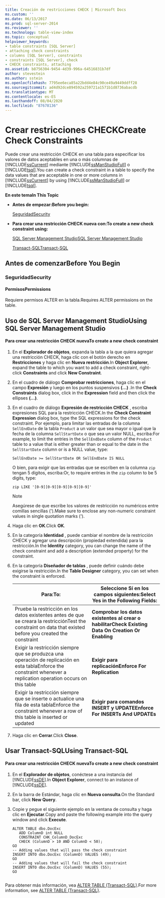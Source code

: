 ```yaml
---
title: Creación de restricciones CHECK | Microsoft Docs
ms.custom: ''
ms.date: 06/13/2017
ms.prod: sql-server-2014
ms.reviewer: ''
ms.technology: table-view-index
ms.topic: conceptual
helpviewer_keywords:
- table constraints [SQL Server]
- attaching check constraints
- columns [SQL Server], constraints
- constraints [SQL Server], check
- CHECK constraints, attaching
ms.assetid: b8756304-9454-4d39-996a-64516831b7df
author: stevestein
ms.author: sstein
ms.openlocfilehash: 7795ee6eca85a22bdd4e84c90ce49a9449ddff28
ms.sourcegitcommit: ad4d92dce894592a259721a1571b1d8736abacdb
ms.translationtype: MT
ms.contentlocale: es-ES
ms.lasthandoff: 08/04/2020
ms.locfileid: "87678136"
---
```

# <a name="create-check-constraints"></a><span data-ttu-id="2dd70-102">Crear restricciones CHECK</span><span class="sxs-lookup"><span data-stu-id="2dd70-102">Create Check Constraints</span></span>
  <span data-ttu-id="2dd70-103">Puede crear una restricción CHECK en una tabla para especificar los valores de datos aceptables en una o más columnas de [!INCLUDE[ssCurrent](../../includes/sscurrent-md.md)] mediante [!INCLUDE[ssManStudioFull](../../includes/ssmanstudiofull-md.md)] o [!INCLUDE[tsql](../../includes/tsql-md.md)].</span><span class="sxs-lookup"><span data-stu-id="2dd70-103">You can create a check constraint in a table to specify the data values that are acceptable in one or more columns in [!INCLUDE[ssCurrent](../../includes/sscurrent-md.md)] by using [!INCLUDE[ssManStudioFull](../../includes/ssmanstudiofull-md.md)] or [!INCLUDE[tsql](../../includes/tsql-md.md)].</span></span>  
  
 <span data-ttu-id="2dd70-104">**En este tema**</span><span class="sxs-lookup"><span data-stu-id="2dd70-104">**In This Topic**</span></span>  
  
-   <span data-ttu-id="2dd70-105">**Antes de empezar:**</span><span class="sxs-lookup"><span data-stu-id="2dd70-105">**Before you begin:**</span></span>  
  
     [<span data-ttu-id="2dd70-106">Seguridad</span><span class="sxs-lookup"><span data-stu-id="2dd70-106">Security</span></span>](#Security)  
  
-   <span data-ttu-id="2dd70-107">**Para crear una restricción CHECK nueva con:**</span><span class="sxs-lookup"><span data-stu-id="2dd70-107">**To create a new check constraint using:**</span></span>  
  
     [<span data-ttu-id="2dd70-108">SQL Server Management Studio</span><span class="sxs-lookup"><span data-stu-id="2dd70-108">SQL Server Management Studio</span></span>](#SSMSProcedure)  
  
     [<span data-ttu-id="2dd70-109">Transact-SQL</span><span class="sxs-lookup"><span data-stu-id="2dd70-109">Transact-SQL</span></span>](#TsqlProcedure)  
  
##  <a name="before-you-begin"></a><a name="BeforeYouBegin"></a> <span data-ttu-id="2dd70-110">Antes de comenzar</span><span class="sxs-lookup"><span data-stu-id="2dd70-110">Before You Begin</span></span>  
  
###  <a name="security"></a><a name="Security"></a> <span data-ttu-id="2dd70-111">Seguridad</span><span class="sxs-lookup"><span data-stu-id="2dd70-111">Security</span></span>  
  
####  <a name="permissions"></a><a name="Permissions"></a> <span data-ttu-id="2dd70-112">Permisos</span><span class="sxs-lookup"><span data-stu-id="2dd70-112">Permissions</span></span>  
 <span data-ttu-id="2dd70-113">Requiere permisos ALTER en la tabla.</span><span class="sxs-lookup"><span data-stu-id="2dd70-113">Requires ALTER permissions on the table.</span></span>  
  
##  <a name="using-sql-server-management-studio"></a><a name="SSMSProcedure"></a> <span data-ttu-id="2dd70-114">Uso de SQL Server Management Studio</span><span class="sxs-lookup"><span data-stu-id="2dd70-114">Using SQL Server Management Studio</span></span>  
  
#### <a name="to-create-a-new-check-constraint"></a><span data-ttu-id="2dd70-115">Para crear una restricción CHECK nueva</span><span class="sxs-lookup"><span data-stu-id="2dd70-115">To create a new check constraint</span></span>  
  
1.  <span data-ttu-id="2dd70-116">En el **Explorador de objetos**, expanda la tabla a la que quiera agregar una restricción CHECK, haga clic con el botón derecho en **Restricciones** y haga clic en **Nueva restricción**.</span><span class="sxs-lookup"><span data-stu-id="2dd70-116">In **Object Explorer**, expand the table to which you want to add a check constraint, right-click **Constraints** and click **New Constraint**.</span></span>  
  
2.  <span data-ttu-id="2dd70-117">En el cuadro de diálogo **Comprobar restricciones**, haga clic en el campo **Expresión** y luego en los puntos suspensivos **(...)** .</span><span class="sxs-lookup"><span data-stu-id="2dd70-117">In the **Check Constraints** dialog box, click in the **Expression** field and then click the ellipses **(...)**.</span></span>  
  
3.  <span data-ttu-id="2dd70-118">En el cuadro de diálogo **Expresión de restricción CHECK** , escriba expresiones SQL para la restricción CHECK.</span><span class="sxs-lookup"><span data-stu-id="2dd70-118">In the **Check Constraint Expression** dialog box, type the SQL expressions for the check constraint.</span></span> <span data-ttu-id="2dd70-119">Por ejemplo, para limitar las entradas de la columna `SellEndDate` de la tabla `Product` a un valor que sea mayor o igual que la fecha de la columna `SellStartDate` o que sea un valor NULL, escriba:</span><span class="sxs-lookup"><span data-stu-id="2dd70-119">For example, to limit the entries in the `SellEndDate` column of the `Product` table to a value that is either greater than or equal to the date in the `SellStartDate` column or is a NULL value, type:</span></span>  
  
    ```  
    SellEndDate >= SellStartDate OR SellEndDate IS NULL  
    ```  
  
     <span data-ttu-id="2dd70-120">O bien, para exigir que las entradas que se escriben en la columna `zip` tengan 5 dígitos, escriba:</span><span class="sxs-lookup"><span data-stu-id="2dd70-120">Or, to require entries in the `zip` column to be 5 digits, type:</span></span>  
  
    ```  
    zip LIKE '[0-9][0-9][0-9][0-9][0-9]'  
    ```  
  
    > [!NOTE]  
    >  <span data-ttu-id="2dd70-121">Asegúrese de que escribe los valores de restricción no numéricos entre comillas sencillas (').</span><span class="sxs-lookup"><span data-stu-id="2dd70-121">Make sure to enclose any non-numeric constraint values in single quotation marks (').</span></span>  
  
4.  <span data-ttu-id="2dd70-122">Haga clic en **OK**.</span><span class="sxs-lookup"><span data-stu-id="2dd70-122">Click **OK**.</span></span>  
  
5.  <span data-ttu-id="2dd70-123">En la categoría **Identidad** , puede cambiar el nombre de la restricción CHECK y agregar una descripción (propiedad extendida) para la restricción.</span><span class="sxs-lookup"><span data-stu-id="2dd70-123">In the **Identity** category, you can change the name of the check constraint and add a description (extended property) for the constraint.</span></span>  
  
6.  <span data-ttu-id="2dd70-124">En la categoría **Diseñador de tablas** , puede definir cuándo debe exigirse la restricción.</span><span class="sxs-lookup"><span data-stu-id="2dd70-124">In the **Table Designer** category, you can set when the constraint is enforced.</span></span>  
  
    |<span data-ttu-id="2dd70-125">**Para**:</span><span class="sxs-lookup"><span data-stu-id="2dd70-125">**To:**</span></span>|<span data-ttu-id="2dd70-126">**Seleccione Sí en los campos siguientes:**</span><span class="sxs-lookup"><span data-stu-id="2dd70-126">**Select Yes in the Following Fields:**</span></span>|  
    |-------------|---------------------------------------------|  
    |<span data-ttu-id="2dd70-127">Pruebe la restricción en los datos existentes antes de que se creara la restricción</span><span class="sxs-lookup"><span data-stu-id="2dd70-127">Test the constraint on data that existed before you created the constraint</span></span>|<span data-ttu-id="2dd70-128">**Comprobar los datos existentes al crear o habilitar**</span><span class="sxs-lookup"><span data-stu-id="2dd70-128">**Check Existing Data On Creation Or Enabling**</span></span>|  
    |<span data-ttu-id="2dd70-129">Exigir la restricción siempre que se produzca una operación de replicación en esta tabla</span><span class="sxs-lookup"><span data-stu-id="2dd70-129">Enforce the constraint whenever a replication operation occurs on this table</span></span>|<span data-ttu-id="2dd70-130">**Exigir para replicación**</span><span class="sxs-lookup"><span data-stu-id="2dd70-130">**Enforce For Replication**</span></span>|  
    |<span data-ttu-id="2dd70-131">Exigir la restricción siempre que se inserte o actualice una fila de esta tabla</span><span class="sxs-lookup"><span data-stu-id="2dd70-131">Enforce the constraint whenever a row of this table is inserted or updated</span></span>|<span data-ttu-id="2dd70-132">**Exigir para comandos INSERT y UPDATE**</span><span class="sxs-lookup"><span data-stu-id="2dd70-132">**Enforce For INSERTs And UPDATEs**</span></span>|  
  
7.  <span data-ttu-id="2dd70-133">Haga clic en **Cerrar**.</span><span class="sxs-lookup"><span data-stu-id="2dd70-133">Click **Close**.</span></span>  
  
##  <a name="using-transact-sql"></a><a name="TsqlProcedure"></a> <span data-ttu-id="2dd70-134">Usar Transact-SQL</span><span class="sxs-lookup"><span data-stu-id="2dd70-134">Using Transact-SQL</span></span>  
  
#### <a name="to-create-a-new-check-constraint"></a><span data-ttu-id="2dd70-135">Para crear una restricción CHECK nueva</span><span class="sxs-lookup"><span data-stu-id="2dd70-135">To create a new check constraint</span></span>  
  
1.  <span data-ttu-id="2dd70-136">En el **Explorador de objetos**, conéctese a una instancia del [!INCLUDE[ssDE](../../includes/ssde-md.md)].</span><span class="sxs-lookup"><span data-stu-id="2dd70-136">In **Object Explorer**, connect to an instance of [!INCLUDE[ssDE](../../includes/ssde-md.md)].</span></span>  
  
2.  <span data-ttu-id="2dd70-137">En la barra de Estándar, haga clic en **Nueva consulta**.</span><span class="sxs-lookup"><span data-stu-id="2dd70-137">On the Standard bar, click **New Query**.</span></span>  
  
3.  <span data-ttu-id="2dd70-138">Copie y pegue el siguiente ejemplo en la ventana de consulta y haga clic en **Ejecutar**.</span><span class="sxs-lookup"><span data-stu-id="2dd70-138">Copy and paste the following example into the query window and click **Execute**.</span></span>  
  
    ```  
    ALTER TABLE dbo.DocExc   
       ADD ColumnD int NULL   
       CONSTRAINT CHK_ColumnD_DocExc   
       CHECK (ColumnD > 10 AND ColumnD < 50);  
    GO  
    -- Adding values that will pass the check constraint  
    INSERT INTO dbo.DocExc (ColumnD) VALUES (49);  
    GO  
    -- Adding values that will fail the check constraint  
    INSERT INTO dbo.DocExc (ColumnD) VALUES (55);  
    GO  
  
    ```  
  
 <span data-ttu-id="2dd70-139">Para obtener más información, vea [ALTER TABLE &#40;Transact-SQL&#41;](/sql/t-sql/statements/alter-table-transact-sql).</span><span class="sxs-lookup"><span data-stu-id="2dd70-139">For more information, see [ALTER TABLE &#40;Transact-SQL&#41;](/sql/t-sql/statements/alter-table-transact-sql).</span></span>  
  
###  <a name="TsqlExample"></a>  
